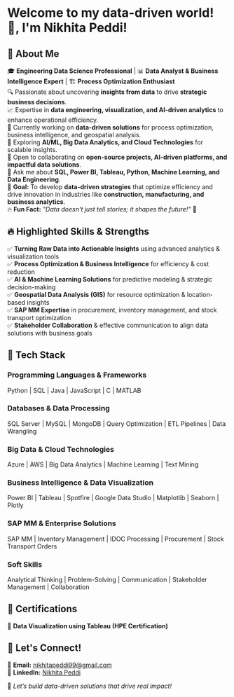 # Welcome to my data-driven world! 👋, I'm Nikhita Peddi!

## 🚀 About Me

🎓 **Engineering Data Science Professional** | 📊 **Data Analyst & Business Intelligence Expert** | 🏗️ **Process Optimization Enthusiast**  
🔍 Passionate about uncovering **insights from data** to drive **strategic business decisions**.  
📈 Expertise in **data engineering, visualization, and AI-driven analytics** to enhance operational efficiency.  
🔭 Currently working on **data-driven solutions** for process optimization, business intelligence, and geospatial analysis.  
🌱 Exploring **AI/ML, Big Data Analytics, and Cloud Technologies** for scalable insights.  
👯 Open to collaborating on **open-source projects, AI-driven platforms, and impactful data solutions**.  
💬 Ask me about **SQL, Power BI, Tableau, Python, Machine Learning, and Data Engineering**.  
🎯 **Goal:** To develop **data-driven strategies** that optimize efficiency and drive innovation in industries like **construction, manufacturing, and business analytics**.  
🔥 **Fun Fact:** *"Data doesn't just tell stories; it shapes the future!"* 🚀  

## 🔥 Highlighted Skills & Strengths
✅ **Turning Raw Data into Actionable Insights** using advanced analytics & visualization tools  
✅ **Process Optimization & Business Intelligence** for efficiency & cost reduction  
✅ **AI & Machine Learning Solutions** for predictive modeling & strategic decision-making  
✅ **Geospatial Data Analysis (GIS)** for resource optimization & location-based insights  
✅ **SAP MM Expertise** in procurement, inventory management, and stock transport optimization  
✅ **Stakeholder Collaboration** & effective communication to align data solutions with business goals  

## 🔨 Tech Stack

### **Programming Languages & Frameworks**
Python | SQL | Java | JavaScript | C | MATLAB  

### **Databases & Data Processing**
SQL Server | MySQL | MongoDB | Query Optimization | ETL Pipelines | Data Wrangling  

### **Big Data & Cloud Technologies**
Azure | AWS | Big Data Analytics | Machine Learning | Text Mining  

### **Business Intelligence & Data Visualization**
Power BI | Tableau | Spotfire | Google Data Studio | Matplotlib | Seaborn | Plotly  

### **SAP MM & Enterprise Solutions**
SAP MM | Inventory Management | IDOC Processing | Procurement | Stock Transport Orders  

### **Soft Skills**
Analytical Thinking | Problem-Solving | Communication | Stakeholder Management | Collaboration  

## 📜 Certifications

📜 **Data Visualization using Tableau (HPE Certification)**  

## 🚀 Let's Connect!

📧 **Email:** [nikhitapeddi99@gmail.com](mailto:nikhitapeddi99@gmail.com)  
💼 **LinkedIn:** [Nikhita Peddi](https://www.linkedin.com/in/nikhitapeddi)  


🚀 *Let’s build data-driven solutions that drive real impact!*
